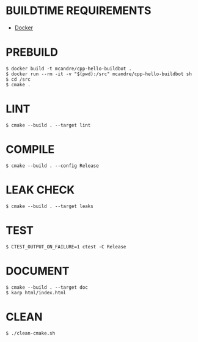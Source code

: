 # BUILDTIME REQUIREMENTS

* [Docker](https://www.docker.com/)

# PREBUILD

```console
$ docker build -t mcandre/cpp-hello-buildbot .
$ docker run --rm -it -v "$(pwd):/src" mcandre/cpp-hello-buildbot sh
$ cd /src
$ cmake .
```

# LINT

```console
$ cmake --build . --target lint
```

# COMPILE

```console
$ cmake --build . --config Release
```

# LEAK CHECK

```console
$ cmake --build . --target leaks
```

# TEST

```console
$ CTEST_OUTPUT_ON_FAILURE=1 ctest -C Release
```

# DOCUMENT

```console
$ cmake --build . --target doc
$ karp html/index.html
```

# CLEAN

```console
$ ./clean-cmake.sh
```
